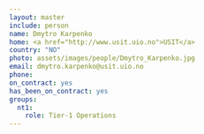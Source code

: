```yaml
---
layout: master
include: person
name: Dmytro Karpenko
home: <a href="http://www.usit.uio.no">USIT</a>
country: "NO"
photo: assets/images/people/Dmytro_Karpenko.jpg
email: dmytro.karpenko@usit.uio.no
phone:
on_contract: yes
has_been_on_contract: yes
groups:
  nt1:
    role: Tier-1 Operations
---
```

